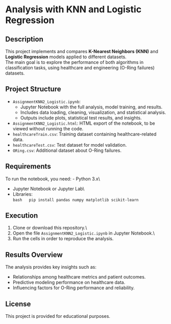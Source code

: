 # Analysis with KNN and Logistic Regression

## Description

This project implements and compares **K-Nearest Neighbors (KNN)** and
**Logistic Regression** models applied to different datasets.\
The main goal is to explore the performance of both algorithms in
classification tasks, using healthcare and engineering (O-Ring failures)
datasets.

## Project Structure

-   `AssignmentKNN2_Logistic.ipynb`: 
    - Jupyter Notebook with the full analysis, model training, and results.
    - Includes data loading, cleaning, visualization, and statistical analysis.
    - Outputs include plots, statistical test results, and insights.
-   `AssignmentKNN2_Logistic.html`: HTML export of the notebook, to be
    viewed without running the code.
-   `healthcareTrain.csv`: Training dataset containing healthcare-related data.
-   `healthcareTest.csv`: Test dataset for model validation.
-   `ORing.csv`: Additional dataset about O-Ring failures.

## Requirements

To run the notebook, you need: - Python 3.x\
- Jupyter Notebook or Jupyter Lab\
- Libraries:\
`bash   pip install pandas numpy matplotlib scikit-learn`

## Execution

1.  Clone or download this repository.\
2.  Open the file `AssignmentKNN2_Logistic.ipynb` in Jupyter Notebook.\
3.  Run the cells in order to reproduce the analysis.

## Results Overview

The analysis provides key insights such as:

-   Relationships among healthcare metrics and patient outcomes.
-   Predictive modeling performance on healthcare data.
-   Influencing factors for O-Ring performance and reliability.

## License

This project is provided for educational purposes.  
